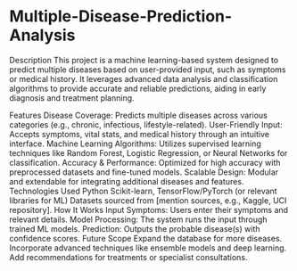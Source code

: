 # Multiple-Disease-Prediction-Analysis

Description
This project is a machine learning-based system designed to predict multiple diseases based on user-provided input, such as symptoms or medical history. It leverages advanced data analysis and classification algorithms to provide accurate and reliable predictions, aiding in early diagnosis and treatment planning.

Features
Disease Coverage: Predicts multiple diseases across various categories (e.g., chronic, infectious, lifestyle-related).
User-Friendly Input: Accepts symptoms, vital stats, and medical history through an intuitive interface.
Machine Learning Algorithms: Utilizes supervised learning techniques like Random Forest, Logistic Regression, or Neural Networks for classification.
Accuracy & Performance: Optimized for high accuracy with preprocessed datasets and fine-tuned models.
Scalable Design: Modular and extendable for integrating additional diseases and features.
Technologies Used
Python
Scikit-learn, TensorFlow/PyTorch (or relevant libraries for ML)
Datasets sourced from [mention sources, e.g., Kaggle, UCI repository].
How It Works
Input Symptoms: Users enter their symptoms and relevant details.
Model Processing: The system runs the input through trained ML models.
Prediction: Outputs the probable disease(s) with confidence scores.
Future Scope
Expand the database for more diseases.
Incorporate advanced techniques like ensemble models and deep learning.
Add recommendations for treatments or specialist consultations.
